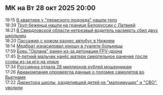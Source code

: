 <h2>МК на Вт 28 окт 2025 20:00</h2><!--2025-10-28 19:15:27-->
<div class="rssn">
  <div><span class="smaller gray hspace">19:15</span> <a class="nodecor" href="https://www.mk.ru/incident/2025/10/28/v-kvartire-u-permskogo-lyudoeda-nashli-telo.html">В квартире у &#34;пермского людоеда&#34; нашли тело</a></div>
</div>
<div class="rssn">
  <div><span class="smaller gray hspace">18:39</span> <a class="nodecor" href="https://www.mk.ru/incident/2025/10/28/trup-bezhenca-nashli-na-granice-belorussii-s-latviey.html">Труп беженца нашли на границе Белоруссии с Латвией</a></div>
</div>
<div class="rssn">
  <div><span class="smaller gray hspace">18:21</span> <a class="nodecor" href="https://www.mk.ru/incident/2025/10/28/v-sverdlovskoy-oblasti-netrezvyy-voditel-nasmert-sbil-dvukh-shkolnic.html">В Свердловской области нетрезвый водитель насмерть сбил двух школьниц</a></div>
</div>
<div class="rssn">
  <div><span class="smaller gray hspace">18:20</span> <a class="nodecor" href="https://www.mk.ru/incident/2025/10/28/passazhir-s-nozhom-raznes-avtobus-v-nizhnem.html">Пассажир с ножом разнес автобус в Нижнем</a></div>
</div>
<div class="rssn">
  <div><span class="smaller gray hspace">18:14</span> <a class="nodecor" href="https://www.mk.ru/incident/2025/10/28/medbrat-iznasiloval-yunoshu-v-tualete-bolnicy.html">Медбрат изнасиловал юношу в туалете больницы</a></div>
</div>
<div class="rssn">
  <div><span class="smaller gray hspace">17:59</span> <a class="nodecor" href="https://www.mk.ru/incident/2025/10/28/boec-orlana-ranen-izza-detonacii-fpvdrona.html">Боец &#34;Орлана&#34; ранен из-за детонации FPV-дрона</a></div>
</div>
<div class="rssn">
  <div><span class="smaller gray hspace">17:45</span> <a class="nodecor" href="https://www.mk.ru/incident/2025/10/28/9letniy-malchik-nanyos-materi-smertelnoe-ranenie-posle-ssory-izza-igr-na-ulice.html">9-летний мальчик нанёс матери смертельное ранение после ссоры из-за игр на улице</a></div>
</div>
<div class="rssn">
  <div><span class="smaller gray hspace">17:34</span> <a class="nodecor" href="https://www.mk.ru/incident/2025/10/28/rossiyanka-otdala-28-millionov-rubley-moshennikam.html">Россиянка отдала 28 миллионов рублей мошенникам</a></div>
</div>
<div class="rssn">
  <div><span class="smaller gray hspace">17:26</span> <a class="nodecor" href="https://www.mk.ru/incident/2025/10/28/rossiyane-popali-v-aviacionnyy-kollaps-vo-vetname.html">Авиакомпания опровергла данные о поломке самолетов во Вьетнаме</a></div>
</div>
<div class="rssn">
  <div><span class="smaller gray hspace">17:22</span> <a class="nodecor" href="https://www.mk.ru/incident/2025/10/28/direktora-shkoly-razdelivshey-detey-na-maloimushhikh-i-svo-uvolili.html">Директора школы, разделившей детей на &#34;малоимущих&#34; и &#34;СВО&#34;, уволили</a></div>
</div><div class="rssurl gray smaller" style="display:none">https://www.mk.ru/rss/incident/index.xml</div>